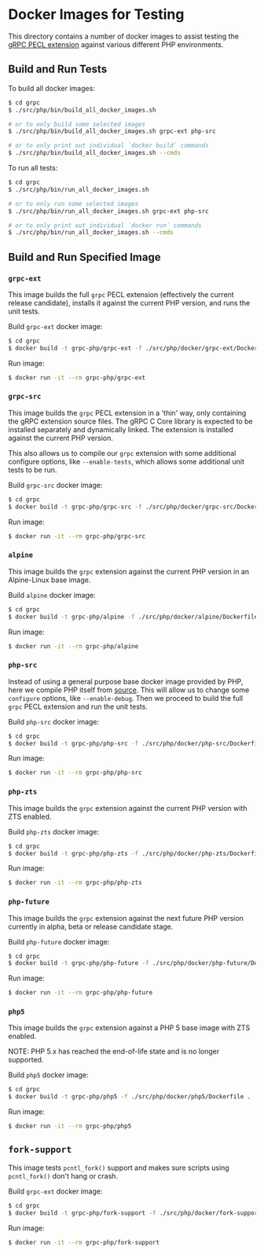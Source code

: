 
# Docker Images for Testing

This directory contains a number of docker images to assist testing the
[gRPC PECL extension](http://pecl.php.net/package/grpc) against various
different PHP environments.


## Build and Run Tests

To build all docker images:

```sh
$ cd grpc
$ ./src/php/bin/build_all_docker_images.sh

# or to only build some selected images
$ ./src/php/bin/build_all_docker_images.sh grpc-ext php-src

# or to only print out individual `docker build` commands
$ ./src/php/bin/build_all_docker_images.sh --cmds
```


To run all tests:

```sh
$ cd grpc
$ ./src/php/bin/run_all_docker_images.sh

# or to only run some selected images
$ ./src/php/bin/run_all_docker_images.sh grpc-ext php-src

# or to only print out individual `docker run` commands
$ ./src/php/bin/run_all_docker_images.sh --cmds
```

## Build and Run Specified Image
### `grpc-ext`
This image builds the full `grpc` PECL extension (effectively the current
release candidate), installs it against the current PHP version, and runs the
unit tests.

Build `grpc-ext` docker image:
```sh
$ cd grpc
$ docker build -t grpc-php/grpc-ext -f ./src/php/docker/grpc-ext/Dockerfile .
```

 Run image:
```sh
$ docker run -it --rm grpc-php/grpc-ext
```

### `grpc-src`

This image builds the `grpc` PECL extension in a 'thin' way, only containing
the gRPC extension source files. The gRPC C Core library is expected to be
installed separately and dynamically linked. The extension is installed
against the current PHP version.

This also allows us to compile our `grpc` extension with some additional
configure options, like `--enable-tests`, which allows some additional unit
tests to be run.

Build `grpc-src` docker image:
```sh
$ cd grpc
$ docker build -t grpc-php/grpc-src -f ./src/php/docker/grpc-src/Dockerfile .
```

 Run image:
```sh
$ docker run -it --rm grpc-php/grpc-src
```

### `alpine`

This image builds the `grpc` extension against the current PHP version in an
Alpine-Linux base image.

Build `alpine` docker image:
```sh
$ cd grpc
$ docker build -t grpc-php/alpine -f ./src/php/docker/alpine/Dockerfile .
```

 Run image:
```sh
$ docker run -it --rm grpc-php/alpine
```

### `php-src`

Instead of using a general purpose base docker image provided by PHP, here we
compile PHP itself from
[source](https://github.com/php/php-src). This will allow us to change some
`configure` options, like `--enable-debug`. Then we proceed to build the full
`grpc` PECL extension and run the unit tests.

Build `php-src` docker image:
```sh
$ cd grpc
$ docker build -t grpc-php/php-src -f ./src/php/docker/php-src/Dockerfile .
```

 Run image:
```sh
$ docker run -it --rm grpc-php/php-src
```

### `php-zts`

This image builds the `grpc` extension against the current PHP version with ZTS
enabled.

Build `php-zts` docker image:
```sh
$ cd grpc
$ docker build -t grpc-php/php-zts -f ./src/php/docker/php-zts/Dockerfile .
```

 Run image:
```sh
$ docker run -it --rm grpc-php/php-zts
```

### `php-future`

This image builds the `grpc` extension against the next future PHP version
currently in alpha, beta or release candidate stage.

Build `php-future` docker image:
```sh
$ cd grpc
$ docker build -t grpc-php/php-future -f ./src/php/docker/php-future/Dockerfile .
```

 Run image:
```sh
$ docker run -it --rm grpc-php/php-future
```

### `php5`

This image builds the `grpc` extension against a PHP 5 base image with ZTS
enabled.

NOTE: PHP 5.x has reached the end-of-life state and is no longer supported.

Build `php5` docker image:
```sh
$ cd grpc
$ docker build -t grpc-php/php5 -f ./src/php/docker/php5/Dockerfile .
```

 Run image:
```sh
$ docker run -it --rm grpc-php/php5
```

## `fork-support`

This image tests `pcntl_fork()` support and makes sure scripts using
`pcntl_fork()` don't hang or crash.

Build `grpc-ext` docker image:
```sh
$ cd grpc
$ docker build -t grpc-php/fork-support -f ./src/php/docker/fork-support/Dockerfile .
```

 Run image:
```sh
$ docker run -it --rm grpc-php/fork-support
```
